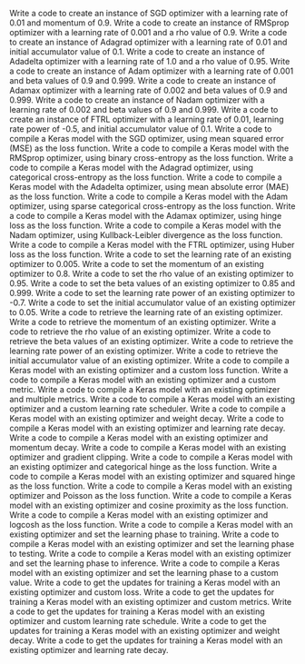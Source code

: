 Write a code to create an instance of SGD optimizer with a learning rate of 0.01 and momentum of 0.9.
Write a code to create an instance of RMSprop optimizer with a learning rate of 0.001 and a rho value of 0.9.
Write a code to create an instance of Adagrad optimizer with a learning rate of 0.01 and initial accumulator value of 0.1.
Write a code to create an instance of Adadelta optimizer with a learning rate of 1.0 and a rho value of 0.95.
Write a code to create an instance of Adam optimizer with a learning rate of 0.001 and beta values of 0.9 and 0.999.
Write a code to create an instance of Adamax optimizer with a learning rate of 0.002 and beta values of 0.9 and 0.999.
Write a code to create an instance of Nadam optimizer with a learning rate of 0.002 and beta values of 0.9 and 0.999.
Write a code to create an instance of FTRL optimizer with a learning rate of 0.01, learning rate power of -0.5, and initial accumulator value of 0.1.
Write a code to compile a Keras model with the SGD optimizer, using mean squared error (MSE) as the loss function.
Write a code to compile a Keras model with the RMSprop optimizer, using binary cross-entropy as the loss function.
Write a code to compile a Keras model with the Adagrad optimizer, using categorical cross-entropy as the loss function.
Write a code to compile a Keras model with the Adadelta optimizer, using mean absolute error (MAE) as the loss function.
Write a code to compile a Keras model with the Adam optimizer, using sparse categorical cross-entropy as the loss function.
Write a code to compile a Keras model with the Adamax optimizer, using hinge loss as the loss function.
Write a code to compile a Keras model with the Nadam optimizer, using Kullback-Leibler divergence as the loss function.
Write a code to compile a Keras model with the FTRL optimizer, using Huber loss as the loss function.
Write a code to set the learning rate of an existing optimizer to 0.005.
Write a code to set the momentum of an existing optimizer to 0.8.
Write a code to set the rho value of an existing optimizer to 0.95.
Write a code to set the beta values of an existing optimizer to 0.85 and 0.999.
Write a code to set the learning rate power of an existing optimizer to -0.7.
Write a code to set the initial accumulator value of an existing optimizer to 0.05.
Write a code to retrieve the learning rate of an existing optimizer.
Write a code to retrieve the momentum of an existing optimizer.
Write a code to retrieve the rho value of an existing optimizer.
Write a code to retrieve the beta values of an existing optimizer.
Write a code to retrieve the learning rate power of an existing optimizer.
Write a code to retrieve the initial accumulator value of an existing optimizer.
Write a code to compile a Keras model with an existing optimizer and a custom loss function.
Write a code to compile a Keras model with an existing optimizer and a custom metric.
Write a code to compile a Keras model with an existing optimizer and multiple metrics.
Write a code to compile a Keras model with an existing optimizer and a custom learning rate scheduler.
Write a code to compile a Keras model with an existing optimizer and weight decay.
Write a code to compile a Keras model with an existing optimizer and learning rate decay.
Write a code to compile a Keras model with an existing optimizer and momentum decay.
Write a code to compile a Keras model with an existing optimizer and gradient clipping.
Write a code to compile a Keras model with an existing optimizer and categorical hinge as the loss function.
Write a code to compile a Keras model with an existing optimizer and squared hinge as the loss function.
Write a code to compile a Keras model with an existing optimizer and Poisson as the loss function.
Write a code to compile a Keras model with an existing optimizer and cosine proximity as the loss function.
Write a code to compile a Keras model with an existing optimizer and logcosh as the loss function.
Write a code to compile a Keras model with an existing optimizer and set the learning phase to training.
Write a code to compile a Keras model with an existing optimizer and set the learning phase to testing.
Write a code to compile a Keras model with an existing optimizer and set the learning phase to inference.
Write a code to compile a Keras model with an existing optimizer and set the learning phase to a custom value.
Write a code to get the updates for training a Keras model with an existing optimizer and custom loss.
Write a code to get the updates for training a Keras model with an existing optimizer and custom metrics.
Write a code to get the updates for training a Keras model with an existing optimizer and custom learning rate schedule.
Write a code to get the updates for training a Keras model with an existing optimizer and weight decay.
Write a code to get the updates for training a Keras model with an existing optimizer and learning rate decay.